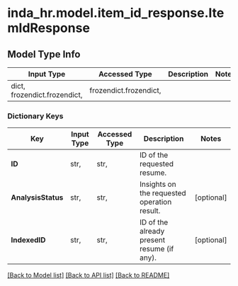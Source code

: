 # inda_hr.model.item_id_response.ItemIdResponse

## Model Type Info
Input Type | Accessed Type | Description | Notes
------------ | ------------- | ------------- | -------------
dict, frozendict.frozendict,  | frozendict.frozendict,  |  | 

### Dictionary Keys
Key | Input Type | Accessed Type | Description | Notes
------------ | ------------- | ------------- | ------------- | -------------
**ID** | str,  | str,  | ID of the requested resume. | 
**AnalysisStatus** | str,  | str,  | Insights on the requested operation result. | [optional] 
**IndexedID** | str,  | str,  | ID of the already present resume (if any). | [optional] 

[[Back to Model list]](../../README.md#documentation-for-models) [[Back to API list]](../../README.md#documentation-for-api-endpoints) [[Back to README]](../../README.md)

